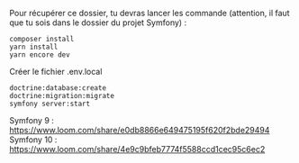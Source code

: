 Pour récupérer ce dossier, tu devras lancer les commande (attention, il faut que tu sois dans le dossier du projet Symfony) :

    composer install
    yarn install
    yarn encore dev
    
Créer le fichier .env.local

    doctrine:database:create
    doctrine:migration:migrate
    symfony server:start 


Symfony 9 : https://www.loom.com/share/e0db8866e649475195f620f2bde29494
Symfony 10 : https://www.loom.com/share/4e9c9bfeb7774f5588ccd1cec95c6ec2